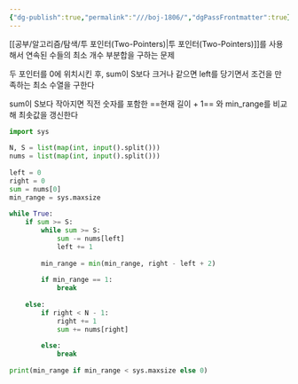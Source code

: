 ```yaml
---
{"dg-publish":true,"permalink":"///boj-1806/","dgPassFrontmatter":true}
---
```



[[공부/알고리즘/탐색/투 포인터(Two-Pointers)\|투 포인터(Two-Pointers)]]를 사용해서 연속된 수들의 최소 개수 부분합을 구하는 문제

두 포인터를 0에 위치시킨 후, sum이 S보다 크거나 같으면 left를 당기면서 조건을 만족하는 최소 수열을 구한다

sum이 S보다 작아지면 직전 숫자를 포함한 ==현재 길이 + 1== 와 min_range를 비교해 최솟값을 갱신한다

```python
import sys  
  
N, S = list(map(int, input().split()))  
nums = list(map(int, input().split()))  
  
left = 0  
right = 0  
sum = nums[0]  
min_range = sys.maxsize  
  
while True:  
    if sum >= S:  
        while sum >= S:  
            sum -= nums[left]  
            left += 1  
  
        min_range = min(min_range, right - left + 2)  
  
        if min_range == 1:  
            break  
  
    else:  
        if right < N - 1:  
            right += 1  
            sum += nums[right]  
  
        else:  
            break  
  
print(min_range if min_range < sys.maxsize else 0)
```